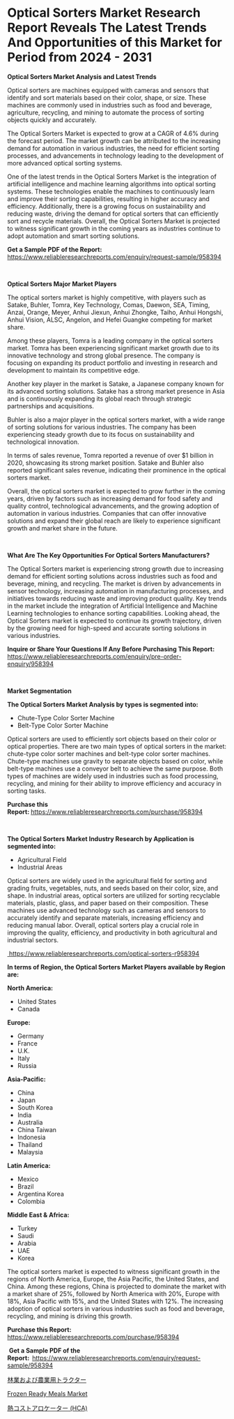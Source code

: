 <p><h1>Optical Sorters Market Research Report Reveals The Latest Trends And Opportunities of this Market for Period from 2024 - 2031</h1></p><p><strong>Optical Sorters Market Analysis and Latest Trends</strong></p>
<p><p>Optical sorters are machines equipped with cameras and sensors that identify and sort materials based on their color, shape, or size. These machines are commonly used in industries such as food and beverage, agriculture, recycling, and mining to automate the process of sorting objects quickly and accurately.</p><p>The Optical Sorters Market is expected to grow at a CAGR of 4.6% during the forecast period. The market growth can be attributed to the increasing demand for automation in various industries, the need for efficient sorting processes, and advancements in technology leading to the development of more advanced optical sorting systems.</p><p>One of the latest trends in the Optical Sorters Market is the integration of artificial intelligence and machine learning algorithms into optical sorting systems. These technologies enable the machines to continuously learn and improve their sorting capabilities, resulting in higher accuracy and efficiency. Additionally, there is a growing focus on sustainability and reducing waste, driving the demand for optical sorters that can efficiently sort and recycle materials. Overall, the Optical Sorters Market is projected to witness significant growth in the coming years as industries continue to adopt automation and smart sorting solutions.</p></p>
<p><strong>Get a Sample PDF of the Report:&nbsp;</strong> <a href="https://www.reliableresearchreports.com/enquiry/request-sample/958394">https://www.reliableresearchreports.com/enquiry/request-sample/958394</a></p>
<p>&nbsp;</p>
<p><strong>Optical Sorters Major Market Players</strong></p>
<p><p>The optical sorters market is highly competitive, with players such as Satake, Buhler, Tomra, Key Technology, Comas, Daewon, SEA, Timing, Anzai, Orange, Meyer, Anhui Jiexun, Anhui Zhongke, Taiho, Anhui Hongshi, Anhui Vision, ALSC, Angelon, and Hefei Guangke competing for market share.</p><p>Among these players, Tomra is a leading company in the optical sorters market. Tomra has been experiencing significant market growth due to its innovative technology and strong global presence. The company is focusing on expanding its product portfolio and investing in research and development to maintain its competitive edge.</p><p>Another key player in the market is Satake, a Japanese company known for its advanced sorting solutions. Satake has a strong market presence in Asia and is continuously expanding its global reach through strategic partnerships and acquisitions.</p><p>Buhler is also a major player in the optical sorters market, with a wide range of sorting solutions for various industries. The company has been experiencing steady growth due to its focus on sustainability and technological innovation.</p><p>In terms of sales revenue, Tomra reported a revenue of over $1 billion in 2020, showcasing its strong market position. Satake and Buhler also reported significant sales revenue, indicating their prominence in the optical sorters market.</p><p>Overall, the optical sorters market is expected to grow further in the coming years, driven by factors such as increasing demand for food safety and quality control, technological advancements, and the growing adoption of automation in various industries. Companies that can offer innovative solutions and expand their global reach are likely to experience significant growth and market share in the future.</p></p>
<p>&nbsp;</p>
<p><strong>What Are The Key Opportunities For Optical Sorters Manufacturers?</strong></p>
<p><p>The Optical Sorters market is experiencing strong growth due to increasing demand for efficient sorting solutions across industries such as food and beverage, mining, and recycling. The market is driven by advancements in sensor technology, increasing automation in manufacturing processes, and initiatives towards reducing waste and improving product quality. Key trends in the market include the integration of Artificial Intelligence and Machine Learning technologies to enhance sorting capabilities. Looking ahead, the Optical Sorters market is expected to continue its growth trajectory, driven by the growing need for high-speed and accurate sorting solutions in various industries.</p></p>
<p><strong>Inquire or Share Your Questions If Any Before Purchasing This Report:</strong> <a href="https://www.reliableresearchreports.com/enquiry/pre-order-enquiry/958394">https://www.reliableresearchreports.com/enquiry/pre-order-enquiry/958394</a></p>
<p>&nbsp;</p>
<p><strong>Market Segmentation</strong></p>
<p><strong>The Optical Sorters Market Analysis by types is segmented into:</strong></p>
<p><ul><li>Chute-Type Color Sorter Machine</li><li>Belt-Type Color Sorter Machine</li></ul></p>
<p><p>Optical sorters are used to efficiently sort objects based on their color or optical properties. There are two main types of optical sorters in the market: chute-type color sorter machines and belt-type color sorter machines. Chute-type machines use gravity to separate objects based on color, while belt-type machines use a conveyor belt to achieve the same purpose. Both types of machines are widely used in industries such as food processing, recycling, and mining for their ability to improve efficiency and accuracy in sorting tasks.</p></p>
<p><strong>Purchase this Report:&nbsp;</strong><a href="https://www.reliableresearchreports.com/purchase/958394">https://www.reliableresearchreports.com/purchase/958394</a></p>
<p>&nbsp;</p>
<p><strong>The Optical Sorters Market Industry Research by Application is segmented into:</strong></p>
<p><ul><li>Agricultural Field</li><li>Industrial Areas</li></ul></p>
<p><p>Optical sorters are widely used in the agricultural field for sorting and grading fruits, vegetables, nuts, and seeds based on their color, size, and shape. In industrial areas, optical sorters are utilized for sorting recyclable materials, plastic, glass, and paper based on their composition. These machines use advanced technology such as cameras and sensors to accurately identify and separate materials, increasing efficiency and reducing manual labor. Overall, optical sorters play a crucial role in improving the quality, efficiency, and productivity in both agricultural and industrial sectors.</p></p>
<p><a href="https://www.reliableresearchreports.com/optical-sorters-r958394">&nbsp;https://www.reliableresearchreports.com/optical-sorters-r958394</a></p>
<p><strong>In terms of Region, the Optical Sorters Market Players available by Region are:</strong></p>
<p>
    <p> <strong> North America: </strong>
        <ul>
            <li>United States</li>
            <li>Canada</li>
        </ul>
        </p> 
    <p> <strong> Europe: </strong>
        <ul>
            <li>Germany</li>
            <li>France</li>
            <li>U.K.</li>
            <li>Italy</li>
            <li>Russia</li>
        </ul>
        </p> 
    <p> <strong> Asia-Pacific: </strong>
        <ul>
            <li>China</li>
            <li>Japan</li>
            <li>South Korea</li>
            <li>India</li>
            <li>Australia</li>
            <li>China Taiwan</li>
            <li>Indonesia</li>
            <li>Thailand</li>
            <li>Malaysia</li>
        </ul>
        </p> 
    <p> <strong> Latin America: </strong>
        <ul>
            <li>Mexico</li>
            <li>Brazil</li>
            <li>Argentina Korea</li>
            <li>Colombia</li>
        </ul>
        </p> 
    <p> <strong> Middle East & Africa: </strong>
        <ul>
            <li>Turkey</li>
            <li>Saudi</li>
            <li>Arabia</li>
            <li>UAE</li>
            <li>Korea</li>
        </ul>
    </p>
    </p>
<p><p>The optical sorters market is expected to witness significant growth in the regions of North America, Europe, the Asia Pacific, the United States, and China. Among these regions, China is projected to dominate the market with a market share of 25%, followed by North America with 20%, Europe with 18%, Asia Pacific with 15%, and the United States with 12%. The increasing adoption of optical sorters in various industries such as food and beverage, recycling, and mining is driving this growth.</p></p>
<p><strong>Purchase this Report: </strong><a href="https://www.reliableresearchreports.com/purchase/958394">https://www.reliableresearchreports.com/purchase/958394</a></p>
<p>&nbsp;<strong>Get a Sample PDF of the Report:&nbsp;&nbsp;</strong><a href="https://www.reliableresearchreports.com/enquiry/request-sample/958394">https://www.reliableresearchreports.com/enquiry/request-sample/958394</a></p>
<p><strong></strong></p>
<p><p><a href="https://github.com/LenoraKris2023/Market-Research-Report-List-1/blob/main/615216384448.md">林業および農業用トラクター</a></p><p><a href="https://github.com/LibbySpencer2018/Market-Research-Report-List-1/blob/main/frozen-ready-meals-market.md">Frozen Ready Meals Market</a></p><p><a href="https://github.com/VernieBarton2023/Market-Research-Report-List-1/blob/main/586084484449.md">熱コストアロケーター (HCA)</a></p></p>
